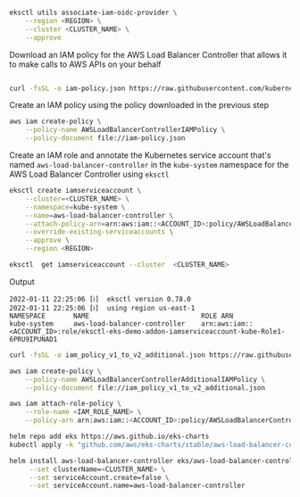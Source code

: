 


```bash

eksctl utils associate-iam-oidc-provider \
    --region <REGION> \
    --cluster <CLUSTER_NAME> \
    --approve

```

Download an IAM policy for the AWS Load Balancer Controller that allows it to make calls to AWS APIs on your behalf
```bash

curl -fsSL -o iam-policy.json https://raw.githubusercontent.com/kubernetes-sigs/aws-load-balancer-controller/v2.3.1/docs/install/iam_policy.json
```

Create an IAM policy using the policy downloaded in the previous step
```bash
aws iam create-policy \
    --policy-name AWSLoadBalancerControllerIAMPolicy \
    --policy-document file://iam-policy.json
```

Create an IAM role and annotate the Kubernetes service account that's named ```aws-load-balancer-controller``` in the ```kube-system``` namespace for the AWS Load Balancer Controller using ```eksctl ```

```bash
eksctl create iamserviceaccount \
    --cluster=<CLUSTER_NAME> \
    --namespace=kube-system \
    --name=aws-load-balancer-controller \
    --attach-policy-arn=arn:aws:iam::<ACCOUNT_ID>:policy/AWSLoadBalancerControllerIAMPolicy \
    --override-existing-serviceaccounts \
    --approve \
    --region <REGION>
```

```bash
eksctl  get iamserviceaccount --cluster  <CLUSTER_NAME>
```
Output
```
2022-01-11 22:25:06 [ℹ]  eksctl version 0.78.0
2022-01-11 22:25:06 [ℹ]  using region us-east-1
NAMESPACE       NAME                            ROLE ARN
kube-system     aws-load-balancer-controller    arn:aws:iam::<ACCOUNT_ID>:role/eksctl-eks-demo-addon-iamserviceaccount-kube-Role1-6PRU9IPUNAD1
```


```bash
curl -fsSL -o iam_policy_v1_to_v2_additional.json https://raw.githubusercontent.com/kubernetes-sigs/aws-load-balancer-controller/v2.3.1/docs/install/iam_policy_v1_to_v2_additional.json

aws iam create-policy \
    --policy-name AWSLoadBalancerControllerAdditionalIAMPolicy \
    --policy-document file://iam_policy_v1_to_v2_additional.json
```

```bash
aws iam attach-role-policy \
    --role-name <IAM_ROLE_NAME> \
    --policy-arn arn:aws:iam::<ACCOUNT_ID>:policy/AWSLoadBalancerControllerAdditionalIAMPolicy
```

```bash
helm repo add eks https://aws.github.io/eks-charts
kubectl apply -k "github.com/aws/eks-charts/stable/aws-load-balancer-controller//crds?ref=master"
```

```bash
helm install aws-load-balancer-controller eks/aws-load-balancer-controller -n kube-system \
     --set clusterName=<CLUSTER_NAME> \
     --set serviceAccount.create=false \
     --set serviceAccount.name=aws-load-balancer-controller
```     
